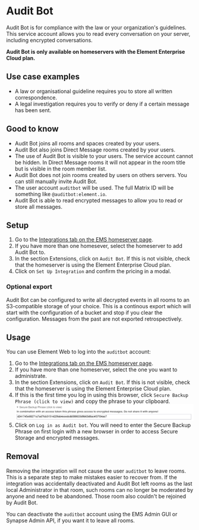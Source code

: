 # Audit Bot

Audit Bot is for compliance with the law or your organization's guidelines. This service account allows you to read every conversation on your server, including encrypted conversations.

**Audit Bot is only available on homeservers with the Element Enterprise Cloud plan.**

## Use case examples
* A law or organisational guideline requires you to store all written correspondence.
* A legal investigation requires you to verify or deny if a certain message has been sent.

## Good to know
* Audit Bot joins all rooms and spaces created by your users.
* Audit Bot also joins Direct Message rooms created by your users.
* The use of Audit Bot is visible to your users. The service account cannot be hidden. In Direct Message rooms it will not appear in the room title but is visible in the room member list.
* Audit Bot does not join rooms created by users on others servers. You can still manually invite Audit Bot.
* The user account `auditbot` will be used. The full Matrix ID will be something like `@auditbot:element.io`.
* Audit Bot is able to read encrypted messages to allow you to read or store all messages.

## Setup

1. Go to the [Integrations tab on the EMS homeserver page](https://ems.element.io/user/hosting#/integrations).
2. If you have more than one homesever, select the homeserver to add Audit Bot to.
3. In the section Extensions, click on `Audit Bot`. If this is not visible, check that the homeserver is using the Element Enterprise Cloud plan.
4. Click on `Set Up Integration` and confirm the pricing in a modal.

### Optional export

Audit Bot can be configured to write all decrypted events in all rooms to an S3-compatible storage of your choice.
This is a continous export which will start with the configuration of a bucket and stop if you clear the configuration.
Messages from the past are not exported retrospectively.

## Usage

You can use Element Web to log into the `auditbot` account:

1. Go to the [Integrations tab on the EMS homeserver page](https://ems.element.io/user/hosting#/integrations).
2. If you have more than one homeserver, select the one you want to administrate.
3. In the section Extensions, click on `Audit Bot`. If this is not visible, check that the homeserver is using the Element Enterprise Cloud plan.
4. If this is the first time you log in using this browser, click `Secure Backup Phrase (click to view)` and copy the phrase to your clipboard.  
![temp](/images/integrations/Admin-Bot/secure-backup-phrase.png)
5. Click on `Log in as Audit bot`. You will need to enter the Secure Backup Phrase on first login with a new browser in order to access Secure Storage and encrypted messages.

## Removal

Removing the integration will not cause the user `auditbot` to leave rooms.
This is a separate step to make mistakes easier to recover from.
If the integration was accidentally deactivated and Audit Bot left rooms as the last local Administrator in that room, such rooms can no longer be moderated by anyone and need to be abandoned. Those room also couldn't be rejoined by Audit Bot.

You can deactivate the `auditbot` account using the EMS Admin GUI or Synapse Admin API, if you want it to leave all rooms.
